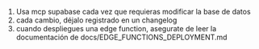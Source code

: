 1. Usa mcp supabase cada vez que requieras modificar la base de datos
2. cada cambio, déjalo registrado en un changelog
3. cuando despliegues una edge function, asegurate de leer la documentación de docs/EDGE_FUNCTIONS_DEPLOYMENT.md
